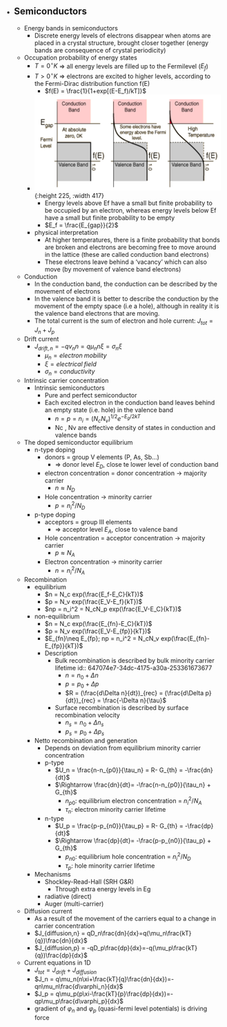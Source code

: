 - ## Semiconductors
	- Energy bands in semiconductors
		- Discrete energy levels of electrons disappear when atoms are placed in a crystal structure, brought closer together (energy bands are consequence of crystal periodicity)
	- Occupation probability of energy states
		- $T=0^\circ K$ => all energy levels are filled up to the Fermilevel ($E_f$)
		- $T>0^\circ K$ => electrons are excited to higher levels, according to the Fermi-Dirac distribution function f(E)
			- $f(E) = \frac{1}{1+exp[(E-E_f)/kT]}$
		- ![image.png](../assets/image_1685087834582_0.png){:height 225, :width 417}
			- Energy levels above Ef have a small but finite probability to be occupied by an electron, whereas energy levels below Ef have a small but finite probability to be empty
			- $E_f = \frac{E_{gap}}{2}$
		- physical interpretation
			- At higher temperatures, there is a finite probability that bonds are broken and electrons are becoming free to move around in the lattice (these are called conduction band electrons)
			- These electrons leave behind a ‘vacancy’ which can also move (by movement of valence band electrons)
	- Conduction
		- In the conduction band, the conduction can be described by the movement of electrons
		- In the valence band it is better to describe the conduction by the movement of the empty space (i.e a hole), although in reality it is the valence band electrons that are moving.
		- The total current is the sum of electron and hole current: $J_{tot}=J_n+J_p$
	- Drift current
		- $J_{drift,n}=-qv_nn = q\mu_nn\xi=\sigma_n\xi$
			- $\mu_n=electron\; mobility$
			- $\xi = electrical\; field$
			- $\sigma_n = conductivity$
	- Intrinsic carrier concentration
		- Intrinsic semiconductors
			- Pure and perfect semiconductor
			- Each excited electron in the conduction band leaves behind an empty state (i.e. hole) in the valence band
				- $n=p=n_i=(N_cN_v)^{1/2}e^{-E_g/2kT}$
				- Nc , Nv are effective density of states in conduction and valence
				  bands
	- The doped semiconductor equilibrium
		- n-type doping
			- donors = group V elements (P, As, Sb...)
				- => donor level $E_D$, close te lower level of conduction band
			- electron concentration = donor concentration -> majority carrier
				- $n\approx N_D$
			- Hole concentration -> minority carrier
				- $p = n_i^2/N_D$
		- p-type doping
			- acceptors = group III elements
				- => acceptor level $E_A$, close to valence band
			- Hole concentration = acceptor concentration -> majority carrier
				- $p\approx N_A$
			- Electron concentration -> minority carrier
				- $n = n_i^2/N_A$
	- Recombination
		- equilibrium
			- $n = N_c exp(\frac{E_f-E_C}{kT})$
			- $p = N_v exp(\frac{E_V-E_f}{kT})$
			- $np = n_i^2 = N_cN_p exp(\frac{E_V-E_C}{kT})$
		- non-equilibrium
			- $n = N_c exp(\frac{E_{fn}-E_C}{kT})$
			- $p = N_v exp(\frac{E_V-E_{fp}}{kT})$
			- $E_{fn}\neq E_{fp}; np = n_i^2 = N_cN_v exp(\frac{E_{fn}-E_{fp}}{kT})$
			- Description
				- Bulk recombination is described by bulk minority carrier lifetime
				  id:: 647074e7-34dc-4175-a30a-253361673677
					- $n=n_0+\Delta n$
					- $p=p_0+\Delta p$
					- $R = (\frac{d\Delta n}{dt})_{rec} = (\frac{d\Delta p}{dt})_{rec} = \frac{-\Delta n}{\tau}$
				- Surface recombination is described by surface recombination velocity
					- $n_s=n_0+\Delta n_s$
					- $p_s=p_0+\Delta p_s$
		- Netto recombination and generation
			- Depends on deviation from equilibrium minority carrier concentration
			- p-type
				- $U_n = \frac{n-n_{p0}}{\tau_n} = R- G_{th} = -\frac{dn}{dt}$
				- $\Rightarrow \frac{dn}{dt}= -\frac{n-n_{p0}}{\tau_n} + G_{th}$
					- $n_{p0}$: equilibrium electron concentration = $n_i^2/N_A$
					- $\tau_n$: electron minority carrier lifetime
			- n-type
				- $U_p = \frac{p-p_{n0}}{\tau_p} = R- G_{th} = -\frac{dp}{dt}$
				- $\Rightarrow \frac{dp}{dt}= -\frac{p-p_{n0}}{\tau_p} + G_{th}$
					- $p_{n0}$: equilibrium hole concentration = $n_i^2/N_D$
					- $\tau_p$: hole minority carrier lifetime
		- Mechanisms
			- Shockley-Read-Hall (SRH G&R)
				- Through extra energy levels in Eg
			- radiative (direct)
			- Auger (multi-carrier)
	- Diffusion current
		- As a result of the movement of the carriers equal to a change in carrier concentration
		- $J_{diffusion,n} = qD_n\frac{dn}{dx}=q(\mu_n\frac{kT}{q})\frac{dn}{dx}$
		- $J_{diffusion,p} = -qD_p\frac{dp}{dx}=-q(\mu_p\frac{kT}{q})\frac{dp}{dx}$
	- Current equations in 1D
		- $J_{tot} = J_{drift}+J_{diffusion}$
		- $J_n = q\mu_n(n\xi+\frac{kT}{q}\frac{dn}{dx})=-qn\mu_n\frac{d\varphi_n}{dx}$
		- $J_p = q\mu_p(p\xi-\frac{kT}{p}\frac{dp}{dx})=-qp\mu_p\frac{d\varphi_p}{dx}$
		- gradient of $\varphi_n$ and $\varphi_p$ (quasi-fermi level potentials) is driving force